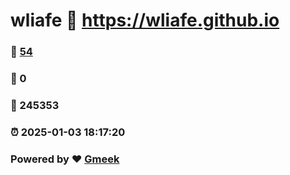 # wliafe :link: https://wliafe.github.io 
### :page_facing_up: [54](https://wliafe.github.io/tag.html) 
### :speech_balloon: 0 
### :hibiscus: 245353 
### :alarm_clock: 2025-01-03 18:17:20 
### Powered by :heart: [Gmeek](https://github.com/Meekdai/Gmeek)
